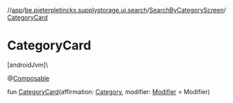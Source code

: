 //[app](../../../index.md)/[be.pieterpletinckx.supplystorage.ui.search](../index.md)/[SearchByCategoryScreen](index.md)/[CategoryCard](-category-card.md)

# CategoryCard

[androidJvm]\

@[Composable](https://developer.android.com/reference/kotlin/androidx/compose/runtime/Composable.html)

fun [CategoryCard](-category-card.md)(affirmation: [Category](../../be.pieterpletinckx.supplystorage.data/-category/index.md), modifier: [Modifier](https://developer.android.com/reference/kotlin/androidx/compose/ui/Modifier.html) = Modifier)
